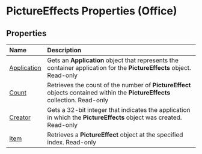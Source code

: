 
# PictureEffects Properties (Office)

## Properties



|**Name**|**Description**|
|:-----|:-----|
|[Application](3aa0b57d-2bf7-8d54-3b2e-e23bef0f20af.md)|Gets an  **Application** object that represents the container application for the **PictureEffects** object. Read-only|
|[Count](3832dfbd-8c4c-fbee-613d-f31d2b1c9387.md)|Retrieves the count of the number of  **PictureEffect** objects contained within the **PictureEffects** collection. Read-only|
|[Creator](587a6d8a-9c50-802e-1e10-561c821eb985.md)|Gets a 32-bit integer that indicates the application in which the  **PictureEffects** object was created. Read-only|
|[Item](bd92a68a-059b-d96c-a86f-7c6754b23026.md)|Retrieves a  **PictureEffect** object at the specified index. Read-only|
